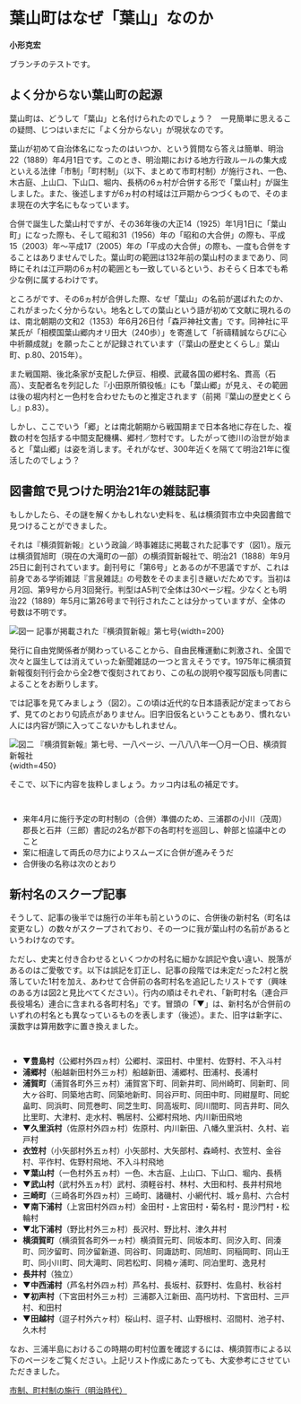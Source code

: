 # 葉山町はなぜ「葉山」なのか

**小形克宏**

ブランチのテストです。

## よく分からない葉山町の起源

葉山町は、どうして「葉山」と名付けられたのでしょう？　一見簡単に思えるこの疑問、じつはいまだに「よく分からない」が現状なのです。


葉山が初めて自治体名になったのはいつか、という質問なら答えは簡単、明治22（1889）年4月1日です。このとき、明治期における地方行政ルールの集大成といえる法律「市制」「町村制」（以下、まとめて市町村制）が施行され、一色、木古庭、上山口、下山口、堀内、長柄の6ヵ村が合併する形で「葉山村」が誕生しました。また、後述しますが6ヵ村の村域は江戸期からつづくもので、そのまま現在の大字名にもなっています。

合併で誕生した葉山村ですが、その36年後の大正14（1925）年1月1日に「葉山町」になった際も、そして昭和31（1956）年の「昭和の大合併」の際も、平成15（2003）年〜平成17（2005）年の「平成の大合併」の際も、一度も合併をすることはありませんでした。葉山町の範囲は132年前の葉山村のままであり、同時にそれは江戸期の6ヵ村の範囲とも一致しているという、おそらく日本でも希少な例に属するわけです。

ところがです、その6ヵ村が合併した際、なぜ「葉山」の名前が選ばれたのか、これがまったく分からない。地名としての葉山という語が初めて文献に現れるのは、南北朝期の文和2（1353）年6月26日付「森戸神社文書」です。同神社に平某氏が「相模国葉山郷内オリ田大（240歩）」を寄進して「祈禱精誠ならびに心中祈願成就」を願ったことが記録されています（『葉山の歴史とくらし』葉山町、p.80、2015年）。

また戦国期、後北条家が支配した伊豆、相模、武蔵各国の郷村名、貫高（石高）、支配者名を列記した『小田原所領役帳』にも「葉山郷」が見え、その範囲は後の堀内村と一色村を合わせたものと推定されます（前掲『葉山の歴史とくらし』p.83）。

しかし、ここでいう「郷」とは南北朝期から戦国期まで日本各地に存在した、複数の村を包括する中間支配機構、郷村／惣村です。したがって徳川の治世が始まると「葉山郷」は姿を消します。それがなぜ、300年近くを隔てて明治21年に復活したのでしょう？


## 図書館で見つけた明治21年の雑誌記事

もしかしたら、その謎を解くかもしれない史料を、私は横須賀市立中央図書館で見つけることができました。

それは『横須賀新報』という政論／時事雑誌に掲載された記事です（図1）。版元は横須賀旭町（現在の大滝町の一部）の横須賀新報社で、明治21（1888）年9月25日に創刊されています。創刊号に「第6号」とあるのが不思議ですが、これは前身である学術雑誌『言泉雑誌』の号数をそのまま引き継いだためです。当初は月2回、第9号から月3回発行。判型はA5判で全体は30ページ程。少なくとも明治22（1889）年5月に第26号まで刊行されたことは分かっていますが、全体の号数は不明です。

![図一 記事が掲載された『横須賀新報』第七号](fig-1.jpg){width=200}

発行に自由党関係者が関わっていることから、自由民権運動に刺激され、全国で次々と誕生しては消えていった新聞雑誌の一つと言えそうです。1975年に横須賀新報復刻刊行会から全2巻で復刻されており、この私の説明や複写図版も同書によることをお断りします。

では記事を見てみましょう（図2）。この頃は近代的な日本語表記が定まっておらず、見てのとおり句読点がありません。旧字旧仮名ということもあり、慣れない人には内容が頭に入ってこないかもしれません。

![図二 『横須賀新報』第七号、一八ページ、一八八八年一〇月一〇日、横須賀新報社](fig-2.jpg){width=450}

そこで、以下に内容を抜粋しましょう。カッコ内は私の補足です。

<div style="margin-top:3em">

- 来年4月に施行予定の町村制の（合併）準備のため、三浦郡の小川（茂周）郡長と石井（三郎）書記の2名が郡下の各町村を巡回し、幹部と協議中とのこと
- 案に相違して両氏の尽力によりスムーズに合併が進みそうだ
- 合併後の名称は次のとおり

</div>

## 新村名のスクープ記事


そうして、記事の後半では施行の半年も前というのに、合併後の新村名（町名は変更なし）の数々がスクープされており、その一つに我が葉山村の名前があるというわけなのです。

ただし、史実と付き合わせるといくつかの村名に細かな誤記や食い違い、脱落があるのはご愛敬です。以下は誤記を訂正し、記事の段階では未定だった2村と脱落していた1村を加え、あわせて合併前の各町村名を追記したリストです（興味のある方は図2と見比べてください）。行内の順はそれぞれ、「新町村名（連合戸長役場名）連合に含まれる各町村名」です。冒頭の「▼」は、新村名が合併前のいずれの村名とも異なっているものを表します（後述）。また、旧字は新字に、漢数字は算用数字に置き換えました。

<div style="margin-top:3em">

- ▼**豊島村**（公郷村外四ヵ村）公郷村、深田村、中里村、佐野村、不入斗村
- **浦郷村**（船越新田村外三ヵ村）船越新田、浦郷村、田浦村、長浦村
- **浦賀町**（浦賀各町外三ヵ村）浦賀宮下町、同新井町、同州崎町、同新町、同大ヶ谷町、同築地古町、同築地新町、同谷戸町、同田中町、同紺屋町、同蛇畠町、同浜町、同荒巻町、同芝生町、同高坂町、同川間町、同吉井町、同久比里町、大津村、走水村、鴨居村、公郷村飛地、内川新田飛地
- ▼**久里浜村**（佐原村外四ヵ村）佐原村、内川新田、八幡久里浜村、久村、岩戸村
- **衣笠村**（小矢部村外五ヵ村）小矢部村、大矢部村、森崎村、衣笠村、金谷村、平作村、佐野村飛地、不入斗村飛地
- ▼**葉山村**（一色村外五ヵ村）一色、木古庭、上山口、下山口、堀内、長柄
- ▼**武山村**（武村外五ヵ村）武村、須軽谷村、林村、大田和村、長井村飛地
- **三崎町**（三崎各町外四ヵ村）三崎町、諸磯村、小網代村、城ヶ島村、六合村
- ▼**南下浦村**（上宮田村外四ヵ村）金田村・上宮田村・菊名村・毘沙門村・松輪村
- ▼**北下浦村**（野比村外三ヵ村）長沢村、野比村、津久井村
- **横須賀町**（横須賀各町外一ヵ村）横須賀元町、同坂本町、同汐入町、同湊町、同汐留町、同汐留新道、同谷町、同諏訪町、同旭町、同稲岡町、同山王町、同小川町、同大滝町、同若松町、同楠ヶ浦町、同泊里町、逸見村
- **長井村**（独立）
- ▼**中西浦村**（芦名村外四ヵ村）芦名村、長坂村、荻野村、佐島村、秋谷村
- ▼**初声村**（下宮田村外三ヵ村）三浦郡入江新田、高円坊村、下宮田村、三戸村、和田村
- ▼**田越村**（逗子村外六ヶ村）桜山村、逗子村、山野根村、沼間村、池子村、久木村

</div>

なお、三浦半島におけるこの時期の町村位置を確認するには、横須賀市による以下のページをご覧ください。上記リスト作成にあたっても、大変参考にさせていただきました。

[市制、町村制の施行（明治時代）](https://www.city.yokosuka.kanagawa.jp/0520/emaki/meiji/meiji_data6.html)
